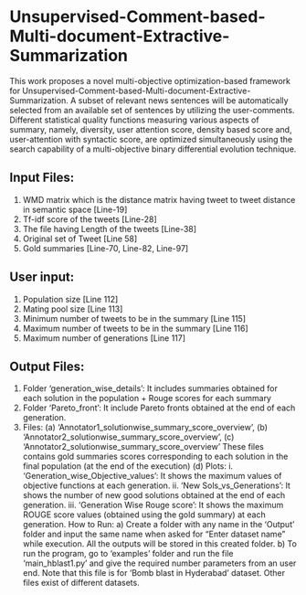 # Unsupervised-Comment-based-Multi-document-Extractive-Summarization
 
This work proposes a novel multi-objective optimization-based framework for  Unsupervised-Comment-based-Multi-document-Extractive-Summarization. A subset of relevant news sentences will be automatically selected from an available set of sentences by utilizing the user-comments. Different statistical quality functions measuring various aspects of summary, namely, diversity, user attention score, density based score and, user-attention with syntactic score, are optimized simultaneously using the search capability of a multi-objective binary differential evolution technique. 

Input Files: 
--------------------------------------------------------------------
1)	WMD matrix which is the distance matrix having tweet to tweet distance in semantic space [Line-19]
2)	Tf-idf score of the tweets [Line-28]
3)	The file having Length of the tweets [Line-38]
4)	Original set of Tweet [Line 58]
5)	Gold summaries [Line-70, Line-82, Line-97]


 User input:
 -----------------------------------------------------------------------
1)	Population size [Line 112]
2)	Mating pool size [Line 113]
3)	Minimum number of tweets to be in the summary [Line 115]
4)	Maximum number of tweets to be in the summary [Line 116]
5)	Maximum number of generations [Line 117]

Output Files: 
-----------------------------------------------------------------------
1)	Folder ‘generation_wise_details’: It includes summaries obtained for each solution in the population + Rouge scores for each summary
2)	Folder ‘Pareto_front’: It include Pareto fronts obtained at the end of each generation. 
3)	Files:
(a)	 ‘Annotator1_solutionwise_summary_score_overview’,
(b)	‘Annotator2_solutionwise_summary_score_overview’, 
(c)	‘Annotator2_solutionwise_summary_score_overview’
These files contains gold summaries scores corresponding to each solution in the final population (at the end of the execution)
(d)	Plots: 
i.	‘Generation_wise_Objective_values’: It shows the maximum values of objective functions at each generation.
ii.	‘New Sols_vs_Generations’: It shows the number of new good solutions obtained at the end of each generation. 
iii.	‘Generation Wise Rouge score’:  It shows the maximum ROUGE score values (obtained using the gold summary) at each generation.
How to Run:
a)	Create a folder with any name in the ‘Output’ folder and input the same name when asked for “Enter dataset name” while execution. All the outputs will be stored in this created folder. 
b)	To run the program, go to ‘examples’ folder and run the file ‘main_hblast1.py’ and give the required number parameters from an user end.  Note that this file is for ‘Bomb blast in Hyderabad’ dataset. Other files exist of different datasets. 
